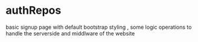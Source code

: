 # authRepos
basic signup page with default bootstrap styling , some logic operations to handle the serverside and middlware of the website

